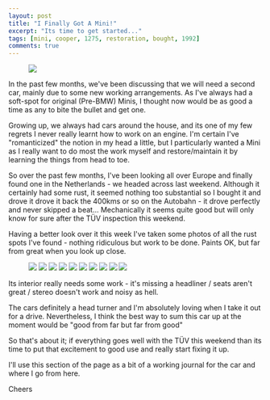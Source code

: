 ```yaml
---
layout: post
title: "I Finally Got A Mini!"
excerpt: "Its time to get started..."
tags: [mini, cooper, 1275, restoration, bought, 1992]
comments: true 
---
```

<figure>
	<img src="/images/posts/mini/mini.jpg">
</figure>

In the past few months, we've been discussing that we will need a second car, mainly due to some new working arrangements. As I've always had a soft-spot for original (Pre-BMW) Minis, I thought now would be as good a time as any to bite the bullet and get one. 

Growing up, we always had cars around the house, and its one of my few regrets I never really learnt how to work on an engine. I'm certain I've "romanticized" the notion in my head a little, but I particularly wanted a Mini as I really want to do most the work myself and restore/maintain it by learning the things from head to toe.

So over the past few months, I've been looking all over Europe and finally found one in the Netherlands - we headed across last weekend. Although it certainly had some rust, it seemed nothing too substantial so I bought it and drove it drove it back the 400kms or so on the Autobahn - it drove perfectly and never skipped a beat... Mechanically it seems quite good but will only know for sure after the TÜV inspection this weekend.

Having a better look over it this week I've taken some photos of all the rust spots I've found - nothing ridiculous but work to be done. Paints OK, but far from great when you look up close.

<figure>
	<img src="/images/posts/mini/mini-1.jpg">
	<img src="/images/posts/mini/mini-2.jpg">
	<img src="/images/posts/mini/mini-3.jpg">
	<img src="/images/posts/mini/mini-4.jpg">
	<img src="/images/posts/mini/mini-5.jpg">
	<img src="/images/posts/mini/mini-6.jpg">
	<img src="/images/posts/mini/mini-7.jpg">
	<img src="/images/posts/mini/mini-8.jpg">
	<img src="/images/posts/mini/mini-9.jpg">
	<img src="/images/posts/mini/mini-10.jpg">
</figure>

Its interior really needs some work - it's missing a headliner / seats aren't great / stereo doesn't work and noisy as hell. 

The cars definitely a head turner and I'm absolutely loving when I take it out for a drive. Nevertheless, I think the best way to sum this car up at the moment would be "good from far but far from good"

So that's about it; if everything goes well with the TÜV this weekend than its time to put that excitement to good use and really start fixing it up. 

I'll use this section of the page as a bit of a working journal for the car and where I go from here.

Cheers